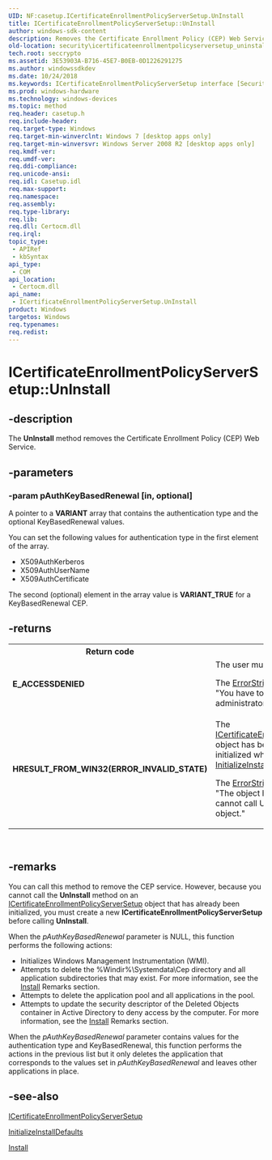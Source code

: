 ```yaml
---
UID: NF:casetup.ICertificateEnrollmentPolicyServerSetup.UnInstall
title: ICertificateEnrollmentPolicyServerSetup::UnInstall
author: windows-sdk-content
description: Removes the Certificate Enrollment Policy (CEP) Web Service.
old-location: security\icertificateenrollmentpolicyserversetup_uninstall.htm
tech.root: seccrypto
ms.assetid: 3E53903A-B716-45E7-B0EB-0D1226291275
ms.author: windowssdkdev
ms.date: 10/24/2018
ms.keywords: ICertificateEnrollmentPolicyServerSetup interface [Security],UnInstall method, ICertificateEnrollmentPolicyServerSetup.UnInstall, ICertificateEnrollmentPolicyServerSetup::UnInstall, UnInstall, UnInstall method [Security], UnInstall method [Security],ICertificateEnrollmentPolicyServerSetup interface, casetup/ICertificateEnrollmentPolicyServerSetup::UnInstall, security.icertificateenrollmentpolicyserversetup_uninstall
ms.prod: windows-hardware
ms.technology: windows-devices
ms.topic: method
req.header: casetup.h
req.include-header: 
req.target-type: Windows
req.target-min-winverclnt: Windows 7 [desktop apps only]
req.target-min-winversvr: Windows Server 2008 R2 [desktop apps only]
req.kmdf-ver: 
req.umdf-ver: 
req.ddi-compliance: 
req.unicode-ansi: 
req.idl: Casetup.idl
req.max-support: 
req.namespace: 
req.assembly: 
req.type-library: 
req.lib: 
req.dll: Certocm.dll
req.irql: 
topic_type:
 - APIRef
 - kbSyntax
api_type:
 - COM
api_location:
 - Certocm.dll
api_name:
 - ICertificateEnrollmentPolicyServerSetup.UnInstall
product: Windows
targetos: Windows
req.typenames: 
req.redist: 
---
```


# ICertificateEnrollmentPolicyServerSetup::UnInstall


## -description


The <b>UnInstall</b> method removes the Certificate Enrollment Policy (CEP) Web Service.


## -parameters




### -param pAuthKeyBasedRenewal [in, optional]

A pointer to a <b>VARIANT</b> array that contains the authentication type and the optional KeyBasedRenewal values.

You can set the following values for authentication type  in the first element of the array.


<ul>
<li>X509AuthKerberos
</li>
<li>X509AuthUserName
</li>
<li>X509AuthCertificate
</li>
</ul>The second (optional) element in the array value is <b>VARIANT_TRUE</b> for a KeyBasedRenewal CEP.



## -returns



<table>
<tr>
<th>Return code</th>
<th>Description</th>
</tr>
<tr>
<td width="40%">
<dl>
<dt><b>E_ACCESSDENIED</b></dt>
</dl>
</td>
<td width="60%">
The user must be a local administrator.

The <a href="https://msdn.microsoft.com/CA9103BD-96CA-4FF3-B78D-A1F1345E58D3">ErrorString</a> property value is set to "You have to be the local machine administrator in order to run this setup."

</td>
</tr>
<tr>
<td width="40%">
<dl>
<dt><b>HRESULT_FROM_WIN32(ERROR_INVALID_STATE)</b></dt>
</dl>
</td>
<td width="60%">
The <a href="https://msdn.microsoft.com/8C9F33BA-5FCB-4B99-869C-FADDC37A326A">ICertificateEnrollmentPolicyServerSetup</a> object has been initialized. An object is initialized when you successfully call <a href="https://msdn.microsoft.com/C7E82D9B-DC1A-4268-8973-5D07D977451D">InitializeInstallDefaults</a>.

The <a href="https://msdn.microsoft.com/CA9103BD-96CA-4FF3-B78D-A1F1345E58D3">ErrorString</a> property value is set to "The object has been initialized. You cannot call UnInstall on an initialized object."

</td>
</tr>
</table>
 




## -remarks



You can call this method to remove the CEP service. However, because you cannot call the <b>UnInstall</b> method on an <a href="https://msdn.microsoft.com/8C9F33BA-5FCB-4B99-869C-FADDC37A326A">ICertificateEnrollmentPolicyServerSetup</a> object that has already been initialized, you must create a new <b>ICertificateEnrollmentPolicyServerSetup</b> before calling <b>UnInstall</b>.

When the <i>pAuthKeyBasedRenewal</i> parameter is NULL, this  function performs the following actions:

<ul>
<li>
Initializes Windows Management Instrumentation (WMI).

</li>
<li>Attempts to delete the %Windir%\Systemdata\Cep directory and all application subdirectories that may exist. For more information, see the <a href="https://msdn.microsoft.com/66572F97-CE34-4C6B-9083-269A1AE2876D">Install</a> Remarks section.</li>
<li>
Attempts to delete the application pool and all applications in the pool.

</li>
<li>
Attempts to update the security descriptor of the Deleted Objects container in Active Directory to deny access by the computer. For more information, see the <a href="https://msdn.microsoft.com/66572F97-CE34-4C6B-9083-269A1AE2876D">Install</a> Remarks section.

</li>
</ul>
When the <i>pAuthKeyBasedRenewal</i> parameter contains values for the authentication type and KeyBasedRenewal, this function performs the actions in the previous list but it only deletes the application that corresponds to the values set in <i>pAuthKeyBasedRenewal</i> and leaves other applications in place.




## -see-also




<a href="https://msdn.microsoft.com/8C9F33BA-5FCB-4B99-869C-FADDC37A326A">ICertificateEnrollmentPolicyServerSetup</a>



<a href="https://msdn.microsoft.com/C7E82D9B-DC1A-4268-8973-5D07D977451D">InitializeInstallDefaults</a>



<a href="https://msdn.microsoft.com/66572F97-CE34-4C6B-9083-269A1AE2876D">Install</a>
 

 

